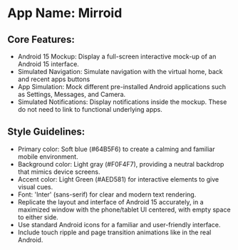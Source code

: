 # **App Name**: Mirroid

## Core Features:

- Android 15 Mockup: Display a full-screen interactive mock-up of an Android 15 interface.
- Simulated Navigation: Simulate navigation with the virtual home, back and recent apps buttons
- App Simulation: Mock different pre-installed Android applications such as Settings, Messages, and Camera.
- Simulated Notifications: Display notifications inside the mockup. These do not need to link to functional underlying apps.

## Style Guidelines:

- Primary color: Soft blue (#64B5F6) to create a calming and familiar mobile environment.
- Background color: Light gray (#F0F4F7), providing a neutral backdrop that mimics device screens.
- Accent color: Light Green (#AED581) for interactive elements to give visual cues.
- Font: 'Inter' (sans-serif) for clear and modern text rendering.
- Replicate the layout and interface of Android 15 accurately, in a maximized window with the phone/tablet UI centered, with empty space to either side.
- Use standard Android icons for a familiar and user-friendly interface.
- Include touch ripple and page transition animations like in the real Android.